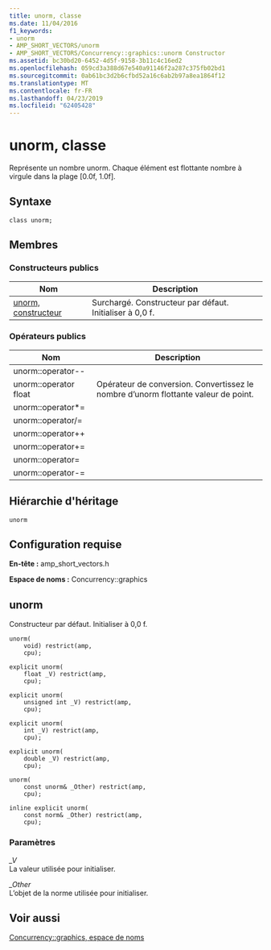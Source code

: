 ```yaml
---
title: unorm, classe
ms.date: 11/04/2016
f1_keywords:
- unorm
- AMP_SHORT_VECTORS/unorm
- AMP_SHORT_VECTORS/Concurrency::graphics::unorm Constructor
ms.assetid: bc30bd20-6452-4d5f-9158-3b11c4c16ed2
ms.openlocfilehash: 059cd3a388d67e540a91146f2a287c375fb02bd1
ms.sourcegitcommit: 0ab61bc3d2b6cfbd52a16c6ab2b97a8ea1864f12
ms.translationtype: MT
ms.contentlocale: fr-FR
ms.lasthandoff: 04/23/2019
ms.locfileid: "62405428"
---
```

# <a name="unorm-class"></a>unorm, classe

Représente un nombre unorm. Chaque élément est flottante nombre à virgule dans la plage [0.0f, 1.0f].

## <a name="syntax"></a>Syntaxe

```
class unorm;
```

## <a name="members"></a>Membres

### <a name="public-constructors"></a>Constructeurs publics

|Nom|Description|
|----------|-----------------|
|[unorm, constructeur](#ctor)|Surchargé. Constructeur par défaut. Initialiser à 0,0 f.|

### <a name="public-operators"></a>Op&#233;rateurs publics

|Nom|Description|
|----------|-----------------|
|unorm::operator--||
|unorm::operator float|Opérateur de conversion. Convertissez le nombre d’unorm flottante valeur de point.|
|unorm::operator*=||
|unorm::operator/=||
|unorm::operator++||
|unorm::operator+=||
|unorm::operator=||
|unorm::operator-=||

## <a name="inheritance-hierarchy"></a>Hiérarchie d'héritage

`unorm`

## <a name="requirements"></a>Configuration requise

**En-tête :** amp_short_vectors.h

**Espace de noms :** Concurrency::graphics

##  <a name="ctor"></a> unorm

Constructeur par défaut. Initialiser à 0,0 f.

```
unorm(
    void) restrict(amp,
    cpu);

explicit unorm(
    float _V) restrict(amp,
    cpu);

explicit unorm(
    unsigned int _V) restrict(amp,
    cpu);

explicit unorm(
    int _V) restrict(amp,
    cpu);

explicit unorm(
    double _V) restrict(amp,
    cpu);

unorm(
    const unorm& _Other) restrict(amp,
    cpu);

inline explicit unorm(
    const norm& _Other) restrict(amp,
    cpu);
```

### <a name="parameters"></a>Paramètres

*_V*<br/>
La valeur utilisée pour initialiser.

*_Other*<br/>
L’objet de la norme utilisée pour initialiser.

## <a name="see-also"></a>Voir aussi

[Concurrency::graphics, espace de noms](concurrency-graphics-namespace.md)
